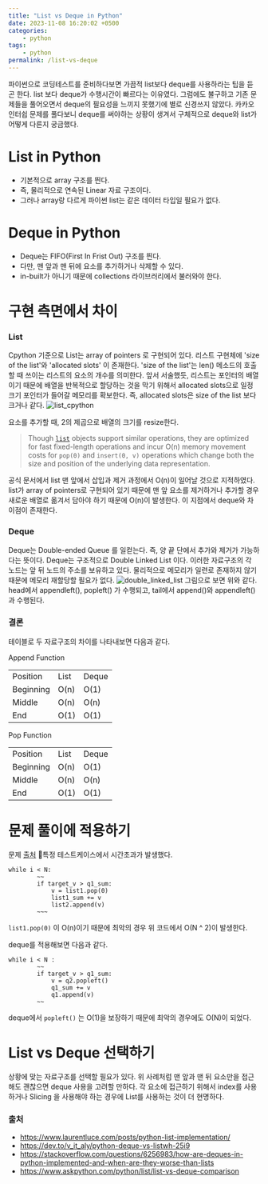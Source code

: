 ```yaml
---
title: "List vs Deque in Python"
date: 2023-11-08 16:20:02 +0500
categories:
    - python 
tags:
    - python
permalink: /list-vs-deque
---
```


파이썬으로 코딩테스트를 준비하다보면 가끔적 list보다 deque를 사용하라는 팁을 듣곤 한다. list 보다 deque가 수행시간이 빠르다는 이유였다. 그럼에도 불구하고 기존 문제들을 풀어오면서 deque의 필요성을 느끼지 못했기에 별로 신경쓰지 않았다. 카카오 인터쉽 문제를 풀다보니 deque를 써야하는 상황이 생겨서 구체적으로 deque와 list가 어떻게 다른지 궁금했다. 

# List in Python 
- 기본적으로 array 구조를 띈다. 
- 즉, 물리적으로 연속된 Linear 자료 구조이다. 
- 그러나 array랑 다르게 파이썬 list는 같은 데이터 타입일 필요가 없다. 

# Deque in Python 
- Deque는 FIFO(First In Frist Out) 구조를 띈다. 
- 다만, 맨 앞과 맨 뒤에 요소를 추가하거나 삭제할 수 있다.
- in-built가 아니기 때문에 collections 라이브러리에서 불러와야 한다.

# 구현 측면에서 차이 

### List
Cpython 기준으로 List는 array of pointers 로 구현되어 있다. 리스트 구현체에 'size of the list'와 'allocated slots' 이 존재한다. 'size of the list'는  len() 메소드의 호출할 때 쓰이는 리스트의 요소의 개수를 의미한다. 앞서 서술했듯, 리스트는 포인터의 배열이기 때문에 배열을 반복적으로 할당하는 것을 막기 위해서 allocated slots으로 일정 크기 포인터가 들어갈 메모리를 확보한다. 즉, allocated slots은 size of the list 보다 크거나 같다. 
![list_cpython](../assets/images/list_cpython.png)

요소를 추가할 때, 2의 제곱으로 배열의 크기를 resize한다. 

> Though [`list`](https://docs.python.org/3/library/stdtypes.html#list "list") objects support similar operations, they are optimized for fast fixed-length operations and incur O(n) memory movement costs for `pop(0)` and `insert(0, v)` operations which change both the size and position of the underlying data representation.

공식 문서에서 list 맨 앞에서 삽입과 제거 과정에서 O(n)이 일어날 것으로 지적하였다. list가 array of pointers로 구현되어 있기 때문에 맨 앞 요소를 제거하거나 추가할 경우 새로운 배열로 옮겨서 담아야 하기 때문에 O(n)이 발생한다. 이 지점에서 deque와 차이점이 존재한다. 
### Deque 
 Deque는 Double-ended Queue 를 일컫는다. 즉, 양 끝 단에서 추가와 제거가 가능하다는 뜻이다. Deque는 구조적으로 Double Linked List 이다. 이러한 자료구조의 각 노드는 앞 뒤 노드의 주소를 보유하고 있다. 물리적으로 메모리가 일련로 존재하지 않기 때문에 메모리 재할당할 필요가 없다. 
 ![double_linked_list](../assets/images/double_linked_list.png)
 그림으로 보면 위와 같다. head에서 appendleft(), popleft() 가 수행되고, tail에서 append()와 appendleft()과 수행된다. 


### 결론
 테이블로 두 자료구조의 차이를 나타내보면 다음과 같다.

Append Function 

|   |   |   |
|---|---|---|
|Position|List|Deque|
|Beginning|O(n)|O(1)|
|Middle|O(n)|O(n)|
|End|O(1)|O(1)|


Pop Function 

|   |   |   |
|---|---|---|
|Position|List|Deque|
|Beginning|O(n)|O(1)|
|Middle|O(n)|O(n)|
|End|O(1)|O(1)|



# 문제 풀이에 적용하기 
문제 [출처](https://school.programmers.co.kr/learn/courses/30/lessons/118667)
특정 테스트케이스에서 시간초과가 발생했다. 

```
while i < N:
        ~~
        if target_v > q1_sum:
            v = list1.pop(0)
            list1_sum += v
            list2.append(v)
	    ~~~
```

`list1.pop(0)` 이 O(n)이기 때문에 최악의 경우 위 코드에서 O(N ^ 2)이 발생한다. 

deque를 적용해보면 다음과 같다. 
```
while i < N :
        ~~
        if target_v > q1_sum:
            v = q2.popleft()
            q1_sum += v
            q1.append(v)
        ~~
```
deque에서 `popleft()` 는 O(1)을 보장하기 때문에 최악의 경우에도 O(N)이 되었다. 


# List vs Deque 선택하기 

상황에 맞는 자료구조를 선택할 필요가 있다. 위 사례처럼 맨 앞과 맨 뒤 요소만을 접근해도 괜찮으면 deque 사용을 고려할 만하다. 각 요소에 접근하기 위해서 index를 사용하거나 Slicing 을 사용해야 하는 경우에 List를 사용하는 것이 더 현명하다. 

### 출처 
- https://www.laurentluce.com/posts/python-list-implementation/
- https://dev.to/v_it_aly/python-deque-vs-listwh-25i9
- https://stackoverflow.com/questions/6256983/how-are-deques-in-python-implemented-and-when-are-they-worse-than-lists
- https://www.askpython.com/python/list/list-vs-deque-comparison